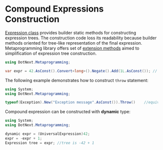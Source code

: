 Compound Expressions Construction
====

[Expression class](https://docs.microsoft.com/en-us/dotnet/api/system.linq.expressions.expression) provides builder static methods for constructing expression trees. The construction code loss its readability because builder methods oriented for tree-like representation of the final expression. Metaprogramming library offers set of [extension methods](../../api/DotNext.Metaprogramming.ExpressionBuilder.yml) aimed to simplification of expression tree construction.

```csharp
using DotNext.Metaprogramming;

var expr = 42.AsConst().Convert<long>().Negate().Add(1L.AsConst()); // equivalent to -((long)42) + 1L
```

The following example demonstrates how to construct `throw` statement:

```csharp
using System;
using DotNext.Metaprogramming;

typeof(Exception).New("Exception message".AsConst()).Throw()    //equivalent to new Exception("Exception message")
```

Compound expression can be constructed with **dynamic** type:

```csharp
using System;
using DotNext.Metaprogramming;

dynamic expr = (UniversalExpression)42;
expr = -expr + 1;
Expression tree = expr; //tree is -42 + 1
```